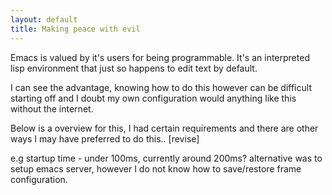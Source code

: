 ```yaml
---
layout: default
title: Making peace with evil
---
```


Emacs is valued by it's users for being programmable. It's an interpreted lisp environment that just so happens to edit text by default.

I can see the advantage, knowing how to do this however can be difficult starting off and I doubt my own configuration would anything like this without the internet.

Below is a overview for this, I had certain requirements and there are other ways I may have preferred to do this.. [revise]

e.g startup time - under 100ms, currently around 200ms? alternative was to setup emacs server, however I do not know how to save/restore frame configuration.

